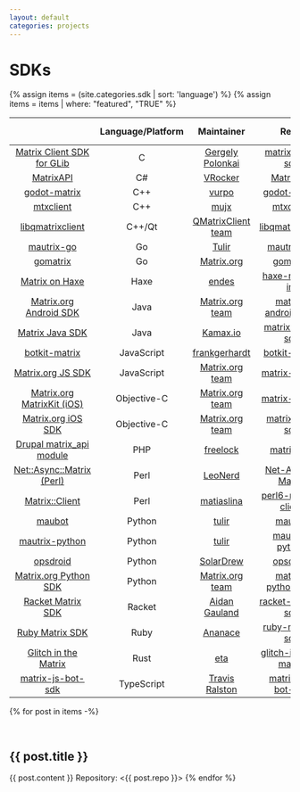 ```yaml
---
layout: default
categories: projects
---
```


<style>
table {
    width: 100%
}
h2 {
    padding-top: 30px;
}
h3 {
    padding-top: 15px;
}
</style>

# SDKs

{% assign items = (site.categories.sdk | sort: 'language') %}
{% assign items = items | where: "featured", "TRUE"  %}

|                                   |       Language/Platform|       Maintainer|           Repo|          Matrix Room|      Supports E2E|
|                              :---:|                   :---:|            :---:|          :---:|                :---:|             :---:|
[Matrix Client SDK for GLib](#matrix-client-sdk-for-glib)|C|[Gergely Polonkai](https://github.com/gergelypolonkai/)|[matrix-glib-sdk](https://github.com/gergelypolonkai/matrix-glib-sdk)|| |
[MatrixAPI](#matrixapi)|C#|[VRocker](https://github.com/VRocker/)|[MatrixAPI](https://github.com/VRocker/MatrixAPI)|| |
[godot-matrix](#godot-matrix)|C++|[vurpo](https://gitlab.com/vurpo/)|[godot-matrix](https://gitlab.com/vurpo/godot-matrix)|| |
[mtxclient](#mtxclient)|C++|[mujx](https://github.com/mujx/)|[mtxclient](https://github.com/mujx/mtxclient)|| |
[libqmatrixclient](#libqmatrixclient)|C++/Qt|[QMatrixClient team](https://github.com/QMatrixClient/)|[libqmatrixclient](https://github.com/QMatrixClient/libqmatrixclient)|[#qmatrixclient:matrix.org](https://matrix.to/#/#qmatrixclient:matrix.org)| |
[mautrix-go](#mautrix-go)|Go|[Tulir](https://github.com/tulir/)|[mautrix-go](https://github.com/tulir/mautrix-go)|[#maunium.net:maunium.net](https://matrix.to/#/#maunium.net:maunium.net)| |
[gomatrix](#gomatrix)|Go|[Matrix.org](https://matrix.org/)|[gomatrix](https://github.com/matrix-org/gomatrix)|| |
[Matrix on Haxe](#matrix-on-haxe)|Haxe|[endes](https://notabug.org/Tamaimo/)|[haxe-matrix-im](https://notabug.org/Tamaimo/haxe-matrix-im)|| |
[Matrix.org Android SDK](#matrixorg-android-sdk)|Java|[Matrix.org team](https://matrix.org/)|[matrix-android-sdk](https://github.com/matrix-org/matrix-android-sdk)|[#riot-android:matrix.org](https://matrix.to/#/#riot-android:matrix.org)|Yes|
[Matrix Java SDK](#matrix-java-sdk)|Java|[Kamax.io](https://kamax.io/)|[matrix-java-sdk](https://github.com/kamax-io/matrix-java-sdk)|[#matrix-java-sdk:kamax.io](https://matrix.to/#/#matrix-java-sdk:kamax.io)| |
[botkit-matrix](#botkit-matrix)|JavaScript|[frankgerhardt](https://github.com/frankgerhardt/)|[botkit-matrix](https://github.com/frankgerhardt/botkit-matrix)||Yes|
[Matrix.org JS SDK](#matrixorg-js-sdk)|JavaScript|[Matrix.org team](https://matrix.org/)|[matrix-js-sdk](https://github.com/matrix-org/matrix-js-sdk)||Yes|
[Matrix.org MatrixKit (iOS)](#matrixorg-matrixkit-ios)|Objective-C|[Matrix.org team](https://matrix.org/)|[matrix-ios-kit](https://github.com/matrix-org/matrix-ios-kit)|[#riot-ios:matrix.org](https://matrix.to/#/#riot-ios:matrix.org)|Yes|
[Matrix.org iOS SDK](#matrixorg-ios-sdk)|Objective-C|[Matrix.org team](https://matrix.org/)|[matrix-ios-sdk](https://github.com/matrix-org/matrix-ios-sdk)|[#riot-ios:matrix.org](https://matrix.to/#/#riot-ios:matrix.org)|Yes|
[Drupal matrix\_api module](#drupal-matrix_api-module)|PHP|[freelock](http://www.freelock.com)|[matrix\_api](https://cgit.drupalcode.org/matrix_api)|| |
[Net::Async::Matrix (Perl)](#netasyncmatrix-perl)|Perl|[LeoNerd](https://github.com/leonerd/)|[Net-Async-Matrix](https://metacpan.org/release/Net-Async-Matrix)|| |
[Matrix::Client](#matrixclient)|Perl|[matiaslina](https://github.com/matiaslina/)|[perl6-matrix-client](https://github.com/matiaslina/perl6-matrix-client)|| |
|                  [maubot](#maubot)|                  Python|          [tulir]|       [maubot]|[#maubot:maunium.net]|
|  [mautrix-python](#mautrix-python)|                  Python|          [tulir]|[mautrix-python](https://github.com/tulir/mautrix-python)|[#maunium.net:maunium.net](https://matrix.to/#/#maunium.net:maunium.net)| |
|              [opsdroid](#opsdroid)|                  Python|      [SolarDrew]|     [opsdroid]|
[Matrix.org Python SDK](#matrixorg-python-sdk)|Python|[Matrix.org team](https://matrix.org/)|[matrix-python-sdk](https://github.com/matrix-org/matrix-python-sdk)|[#matrix-python-sdk:matrix.org](https://matrix.to/#/#matrix-python-sdk:matrix.org)| |
[Racket Matrix SDK](#racket-matrix-sdk)|Racket|[Aidan Gauland](https://gitlab.com/aidalgol/)|[racket-matrix-sdk](https://gitlab.com/aidalgol/racket-matrix-sdk/)|| |
[Ruby Matrix SDK](#ruby-matrix-sdk)|Ruby|[Ananace](https://github.com/ananace/)|[ruby-matrix-sdk](https://github.com/ananace/ruby-matrix-sdk)|| |
[Glitch in the Matrix](#glitch-in-the-matrix)|Rust|[eta](https://github.com/eeeeeta/)|[glitch-in-the-matrix](https://github.com/eeeeeta/glitch-in-the-matrix)|| |
[matrix-js-bot-sdk](#matrix-js-bot-sdk)|TypeScript|[Travis Ralston](https://github.com/turt2live/)|[matrix-js-bot-sdk](https://github.com/turt2live/matrix-js-bot-sdk)|[#matrix-bot-sdk:t2bot.io](https://matrix.to/#/#matrix-bot-sdk:t2bot.io)|Yes

{% for post in items -%}
## {{ post.title }}

{{ post.content }}
Repository: <{{ post.repo }}>
{% endfor %}

[Aidan Gauland]: https://gitlab.com/aidalgol/
[Ananace]: https://github.com/ananace/
[endes]: https://notabug.org/Tamaimo/
[eta]: https://github.com/eeeeeta/
[frankgerhardt]: https://github.com/frankgerhardt/
[freelock]: http://www.freelock.com
[Gergely Polonkai]: https://github.com/gergelypolonkai/
[Kamax.io]: https://kamax.io/
[LeoNerd]: https://github.com/leonerd/
[matiaslina]: https://github.com/matiaslina/
[Matrix.org team]: https://matrix.org/
[Matrix.org]: https://matrix.org/
[mujx]: https://github.com/mujx/
[QMatrixClient team]: https://github.com/QMatrixClient/
[Travis Ralston]: https://github.com/turt2live/
[tulir]: https://github.com/tulir/
[VRocker]: https://github.com/VRocker/
[vurpo]: https://gitlab.com/vurpo/
[maubot]: https://github.com/maubot/maubot
[#maubot:maunium.net]: https://matrix.to/#/#maubot:maunium.net
[opsdroid]: https://github.com/opsdroid/connector-matrix
[SolarDrew]: https://github.com/SolarDrew